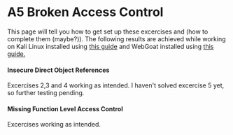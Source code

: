 # A5 Broken Access Control

This page will tell you how to get set up these excercises and (how to complete them (maybe?)). The following results are achieved while working on Kali Linux installed using [this guide](https://github.com/tonikerttula/APE/blob/main/Kali.md) and WebGoat installed using [this guide.](https://github.com/tonikerttula/APE/blob/main/webgoat.md)

#### Insecure Direct Object References
Excercises 2,3 and 4 working as intended.
I haven't solved excercise 5 yet, so further testing pending.

#### Missing Function Level Access Control
Excercises working as intended.
